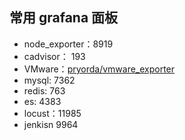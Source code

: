 


## 常用 grafana 面板

- node_exporter：8919
- cadvisor： 193
- VMware：[pryorda/vmware_exporter](https://github.com/pryorda/vmware_exporter)
- mysql: 7362
- redis: 763
- es: 4383
- locust：11985
- jenkisn 9964





